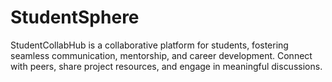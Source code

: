 # StudentSphere
 StudentCollabHub is a collaborative platform for students, fostering seamless communication, mentorship, and career development. Connect with peers, share project resources, and engage in meaningful discussions.
